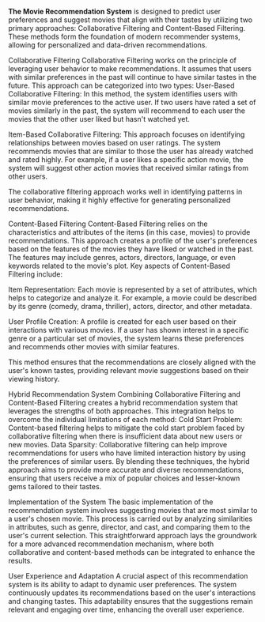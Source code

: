 
**The Movie Recommendation System** is designed to predict user preferences and suggest movies that align with their tastes by utilizing two primary approaches: Collaborative Filtering and Content-Based Filtering. These methods form the foundation of modern recommender systems, allowing for personalized and data-driven recommendations.

Collaborative Filtering Collaborative Filtering works on the principle of leveraging user behavior to make recommendations. It assumes that users with similar preferences in the past will continue to have similar tastes in the future. This approach can be categorized into two types:
User-Based Collaborative Filtering: In this method, the system identifies users with similar movie preferences to the active user. If two users have rated a set of movies similarly in the past, the system will recommend to each user the movies that the other user liked but hasn't watched yet.

Item-Based Collaborative Filtering: This approach focuses on identifying relationships between movies based on user ratings. The system recommends movies that are similar to those the user has already watched and rated highly. For example, if a user likes a specific action movie, the system will suggest other action movies that received similar ratings from other users.

The collaborative filtering approach works well in identifying patterns in user behavior, making it highly effective for generating personalized recommendations.

Content-Based Filtering Content-Based Filtering relies on the characteristics and attributes of the items (in this case, movies) to provide recommendations. This approach creates a profile of the user's preferences based on the features of the movies they have liked or watched in the past. The features may include genres, actors, directors, language, or even keywords related to the movie's plot.
Key aspects of Content-Based Filtering include:

Item Representation: Each movie is represented by a set of attributes, which helps to categorize and analyze it. For example, a movie could be described by its genre (comedy, drama, thriller), actors, director, and other metadata.

User Profile Creation: A profile is created for each user based on their interactions with various movies. If a user has shown interest in a specific genre or a particular set of movies, the system learns these preferences and recommends other movies with similar features.

This method ensures that the recommendations are closely aligned with the user's known tastes, providing relevant movie suggestions based on their viewing history.

Hybrid Recommendation System Combining Collaborative Filtering and Content-Based Filtering creates a hybrid recommendation system that leverages the strengths of both approaches. This integration helps to overcome the individual limitations of each method:
Cold Start Problem: Content-based filtering helps to mitigate the cold start problem faced by collaborative filtering when there is insufficient data about new users or new movies. Data Sparsity: Collaborative filtering can help improve recommendations for users who have limited interaction history by using the preferences of similar users. By blending these techniques, the hybrid approach aims to provide more accurate and diverse recommendations, ensuring that users receive a mix of popular choices and lesser-known gems tailored to their tastes.

Implementation of the System The basic implementation of the recommendation system involves suggesting movies that are most similar to a user's chosen movie. This process is carried out by analyzing similarities in attributes, such as genre, director, and cast, and comparing them to the user's current selection. This straightforward approach lays the groundwork for a more advanced recommendation mechanism, where both collaborative and content-based methods can be integrated to enhance the results.

User Experience and Adaptation A crucial aspect of this recommendation system is its ability to adapt to dynamic user preferences. The system continuously updates its recommendations based on the user's interactions and changing tastes. This adaptability ensures that the suggestions remain relevant and engaging over time, enhancing the overall user experience.
